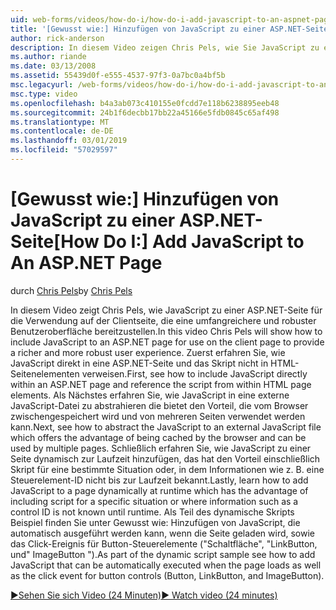 ```yaml
---
uid: web-forms/videos/how-do-i/how-do-i-add-javascript-to-an-aspnet-page
title: '[Gewusst wie:] Hinzufügen von JavaScript zu einer ASP.NET-Seite | Microsoft-Dokumentation'
author: rick-anderson
description: In diesem Video zeigen Chris Pels, wie Sie JavaScript zu einer ASP.NET-Seite für die Verwendung auf der Clientseite, die eine umfangreichere und robuster benutzererfahrung enthalten...
ms.author: riande
ms.date: 03/13/2008
ms.assetid: 55439d0f-e555-4537-97f3-0a7bc0a4bf5b
msc.legacyurl: /web-forms/videos/how-do-i/how-do-i-add-javascript-to-an-aspnet-page
msc.type: video
ms.openlocfilehash: b4a3ab073c410155e0fcdd7e118b6238895eeb48
ms.sourcegitcommit: 24b1f6decbb17bb22a45166e5fdb0845c65af498
ms.translationtype: MT
ms.contentlocale: de-DE
ms.lasthandoff: 03/01/2019
ms.locfileid: "57029597"
---
```

<a name="how-do-i-add-javascript-to-an-aspnet-page"></a><span data-ttu-id="777bb-103">[Gewusst wie:] Hinzufügen von JavaScript zu einer ASP.NET-Seite</span><span class="sxs-lookup"><span data-stu-id="777bb-103">[How Do I:] Add JavaScript to An ASP.NET Page</span></span>
====================
<span data-ttu-id="777bb-104">durch [Chris Pels](https://twitter.com/chrispels)</span><span class="sxs-lookup"><span data-stu-id="777bb-104">by [Chris Pels](https://twitter.com/chrispels)</span></span>

<span data-ttu-id="777bb-105">In diesem Video zeigt Chris Pels, wie JavaScript zu einer ASP.NET-Seite für die Verwendung auf der Clientseite, die eine umfangreichere und robuster Benutzeroberfläche bereitzustellen.</span><span class="sxs-lookup"><span data-stu-id="777bb-105">In this video Chris Pels will show how to include JavaScript to an ASP.NET page for use on the client page to provide a richer and more robust user experience.</span></span> <span data-ttu-id="777bb-106">Zuerst erfahren Sie, wie JavaScript direkt in eine ASP.NET-Seite und das Skript nicht in HTML-Seitenelementen verweisen.</span><span class="sxs-lookup"><span data-stu-id="777bb-106">First, see how to include JavaScript directly within an ASP.NET page and reference the script from within HTML page elements.</span></span> <span data-ttu-id="777bb-107">Als Nächstes erfahren Sie, wie JavaScript in eine externe JavaScript-Datei zu abstrahieren die bietet den Vorteil, die vom Browser zwischengespeichert wird und von mehreren Seiten verwendet werden kann.</span><span class="sxs-lookup"><span data-stu-id="777bb-107">Next, see how to abstract the JavaScript to an external JavaScript file which offers the advantage of being cached by the browser and can be used by multiple pages.</span></span> <span data-ttu-id="777bb-108">Schließlich erfahren Sie, wie JavaScript zu einer Seite dynamisch zur Laufzeit hinzufügen, das hat den Vorteil einschließlich Skript für eine bestimmte Situation oder, in dem Informationen wie z. B. eine Steuerelement-ID nicht bis zur Laufzeit bekannt.</span><span class="sxs-lookup"><span data-stu-id="777bb-108">Lastly, learn how to add JavaScript to a page dynamically at runtime which has the advantage of including script for a specific situation or where information such as a control ID is not known until runtime.</span></span> <span data-ttu-id="777bb-109">Als Teil des dynamische Skripts Beispiel finden Sie unter Gewusst wie: Hinzufügen von JavaScript, die automatisch ausgeführt werden kann, wenn die Seite geladen wird, sowie das Click-Ereignis für Button-Steuerelemente ("Schaltfläche", "LinkButton, und" ImageButton ").</span><span class="sxs-lookup"><span data-stu-id="777bb-109">As part of the dynamic script sample see how to add JavaScript that can be automatically executed when the page loads as well as the click event for button controls (Button, LinkButton, and ImageButton).</span></span>

[<span data-ttu-id="777bb-110">&#9654;Sehen Sie sich Video (24 Minuten)</span><span class="sxs-lookup"><span data-stu-id="777bb-110">&#9654; Watch video (24 minutes)</span></span>](https://channel9.msdn.com/Blogs/ASP-NET-Site-Videos/how-do-i-add-javascript-to-an-aspnet-page)
